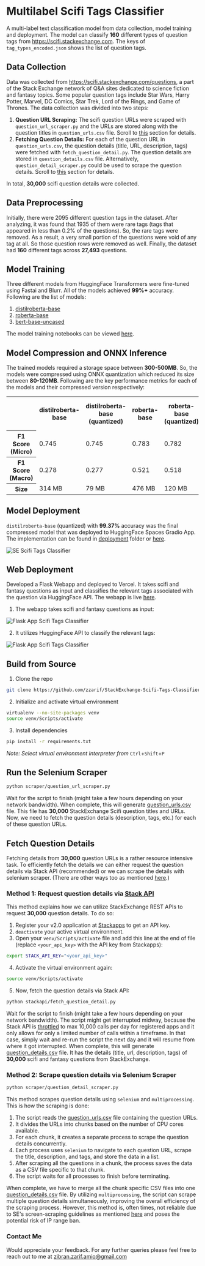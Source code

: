 # Multilabel Scifi Tags Classifier

A multi-label text classification model from data collection, model training and deployment. The model can classify **160** different types of question tags from https://scifi.stackexchange.com. The keys of `tag_types_encoded.json` shows the list of question tags.

## Data Collection

Data was collected from https://scifi.stackexchange.com/questions, a part of the Stack Exchange network of Q&A sites dedicated to science fiction and fantasy topics. Some popular question tags include Star Wars, Harry Potter, Marvel, DC Comics, Star Trek, Lord of the Rings, and Game of Thrones. The data collection was divided into two steps:

1. **Question URL Scraping:** The scifi question URLs were scraped with `question_url_scraper.py` and the URLs are stored along with the question titles in `question_urls.csv` file. Scroll to [this](#run-the-selenium-scraper) section for details.
2. **Fetching Question Details:** For each of the question URL in `question_urls.csv`, the question details (title, URL, description, tags) were fetched with `fetch_question_detail.py`. The question details are stored in `question_details.csv` file. Alternatively, `question_detail_scraper.py` could be used to scrape the question details. Scroll to [this](#fetch-question-details) section for details.

In total, **30,000** scifi question details were collected.

## Data Preprocessing

Initially, there were 2095 different question tags in the dataset. After analyzing, it was found that 1935 of them were rare tags (tags that appeared in less than 0.2% of the questions). So, the rare tags were removed. As a result, a very small portion of the questions were void of any tag at all. So those question rows were removed as well. Finally, the dataset had **160** different tags across **27,493** questions.

## Model Training

Three different models from HuggingFace Transformers were fine-tuned using Fastai and Blurr. All of the models achieved **99%+** accuracy. Following are the list of models:

1. [distilroberta-base](https://huggingface.co/distilbert/distilroberta-base)
2. [roberta-base](https://huggingface.co/FacebookAI/roberta-base)
3. [bert-base-uncased](https://huggingface.co/google-bert/bert-base-uncased)

The model training notebooks can be viewed [here](notebooks/).

## Model Compression and ONNX Inference

The trained models required a storage space between **300-500MB**. So, the models were compressed using ONNX quantization which reduced its size between **80-120MB**. Following are the key performance metrics for each of the models and their compressed version respectively:

<table>
<tr>
    <th></th>
    <th>distilroberta-base</th>
    <th>distilroberta-base (quantized)</th>
    <th>roberta-base</th>
    <th>roberta-base (quantized)</th>
    <th>bert-base-uncased</th>
    <th>bert-base-uncased (quantized)</th>
</tr>
<tr>
    <th>F1 Score (Micro)</th>
    <td>0.745</td>
    <td>0.745</td>
    <td>0.783</td>
    <td>0.782</td>
    <td>0.715</td>
    <td>0.717</td>
</tr>
<tr>
    <th>F1 Score (Macro)</th>
    <td>0.278</td>
    <td>0.277</td>
    <td>0.521</td>
    <td>0.518</td>
    <td>0.146</td>
    <td>0.15</td>
</tr>
<tr>
    <th>Size</th>
    <td>314 MB</td>
    <td>79 MB</td>
    <td>476 MB</td>
    <td>120 MB</td>
    <td>419 MB</td>
    <td>105 MB</td>
</tr>
</table>

## Model Deployment

`distilroberta-base` (quantized) with **99.37%** accuracy was the final compressed model that was deployed to HuggingFace Spaces Gradio App. The implementation can be found in [deployment](deployment) folder or [here](https://huggingface.co/spaces/zzarif/Multilabel-Scifi-Tags-Classifier).

![SE Scifi Tags Classifier](deployment/hf_model_deployed.png)

## Web Deployment

Developed a Flask Webapp and deployed to Vercel. It takes scifi and fantasy questions as input and classifies the relevant tags associated with the question via HuggingFace API. The webapp is live [here](https://multilabel-scifi-tags-classifier.vercel.app/).

1. The webapp takes scifi and fantasy questions as input:

![Flask App Scifi Tags Classifier](deployment/web_deployed_model0.png)

2. It utilizes HuggingFace API to classify the relevant tags:

![Flask App Scifi Tags Classifier](deployment/web_deployed_model1.png)

## Build from Source

1. Clone the repo

```bash
git clone https://github.com/zzarif/StackExchange-Scifi-Tags-Classifier.git
```

2. Initialize and activate virtual environment

```bash
virtualenv --no-site-packages venv
source venv/Scripts/activate
```

3. Install dependencies

```bash
pip install -r requirements.txt
```

_Note: Select virtual environment interpreter from_ `Ctrl`+`Shift`+`P`

## Run the Selenium Scraper

```bash
python scraper/question_url_scraper.py
```

Wait for the script to finish (might take a few hours depending on your network bandwidth). When complete, this will generate [question_urls.csv](data/question_urls.csv) file. This file has **30,000** StackExchange Scifi question titles and URLs. Now, we need to fetch the question details (description, tags, etc.) for each of these question URLs.

## Fetch Question Details

Fetching details from **30,000** question URLs is a rather resource intensive task. To efficiently fetch the details we can either request the question details via Stack API (recommended) or we can scrape the details with selenium scraper. (There are other ways too as mentioned [here](https://stackoverflow.com/a/40017359/23817375).)

### Method 1: Request question details via [Stack API](https://api.stackexchange.com/)

This method explains how we can utilize StackExchange REST APIs to request **30,000** question details. To do so:

1. Register your v2.0 application at [Stackapps](https://stackapps.com/apps/oauth/register) to get an API key.
2. `deactivate` your active virtual environment.
3. Open your `venv/Scripts/activate` file and add this line at the end of file (replace `<your_api_key>` with the API key from Stackapps):

```bash
export STACK_API_KEY="<your_api_key>"
```

4. Activate the virtual environment again:

```bash
source venv/Scripts/activate
```

5. Now, fetch the question details via Stack API:

```bash
python stackapi/fetch_question_detail.py
```

Wait for the script to finish (might take a few hours depending on your network bandwidth). The script might get interrupted midway, because the Stack API is [throttled](https://api.stackexchange.com/docs/throttle) to max 10,000 calls per day for registered apps and it only allows for only a limited number of calls within a timeframe. In that case, simply wait and re-run the script the next day and it will resume from where it got interrupted. When complete, this will generate [question_details.csv](data/question_details.csv) file. It has the details (title, url, description, tags) of **30,000** scifi and fantasy questions from StackExchange.

### Method 2: Scrape question details via Selenium Scraper

```bash
python scraper/question_detail_scraper.py
```

This method scrapes question details using `selenium` and `multiprocessing`. This is how the scraping is done:

1. The script reads the [question_urls.csv](data/question_urls.csv) file containing the question URLs.
2. It divides the URLs into chunks based on the number of CPU cores available.
3. For each chunk, it creates a separate process to scrape the question details concurrently.
4. Each process uses `selenium` to navigate to each question URL, scrape the title, description, and tags, and store the data in a list.
5. After scraping all the questions in a chunk, the process saves the data as a CSV file specific to that chunk.
6. The script waits for all processes to finish before terminating.

When complete, we have to merge all the chunk specific CSV files into one [question_details.csv](data/question_details.csv) file. By utilizing `multiprocessing`, the script can scrape multiple question details simultaneously, improving the overall efficiency of the scraping process. However, this method is, often times, not reliable due to SE's screen-scraping guidelines as mentioned [here](https://meta.stackexchange.com/a/446) and poses the potential risk of IP range ban.

### Contact Me

Would appreciate your feedback. For any further queries please feel free to reach out to me at [zibran.zarif.amio@gmail.com](mailto:zibran.zarif.amio@gmail.com)